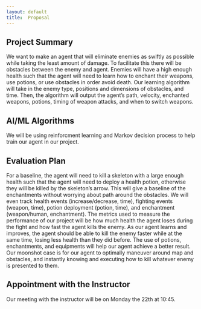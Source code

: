 ```yaml
---
layout: default
title:  Proposal
---
```


## Project Summary
  We want to make an agent that will eliminate enemies as swiftly as possible while taking the least amount of damage. To facilitate this there will be obstacles between the enemy and agent. Enemies will have a high enough health such that the agent will need to learn how to enchant their weapons, use potions, or use obstacles in order avoid death. Our learning algorithm will take in the enemy type, positions and dimensions of obstacles, and time. Then, the algorithm will output the agent’s path, velocity, enchanted weapons, potions, timing of weapon attacks, and when to switch weapons.  
  
  
## AI/ML Algorithms
  We will be using reinforcment learning and Markov decision process to help train our agent in our project.

## Evaluation Plan
  For a baseline, the agent will need to kill a  skeleton with a large enough health such that the agent will need to deploy a health potion, otherwise they will be killed by the skeleton’s arrow. This will give a baseline of the enchantments without worrying about path around the obstacles. We will even track health events (increase/decrease, time), fighting events (weapon, time), potion deployment (potion, time), and enchantment (weapon/human, enchantment).
	The metrics used to measure the performance of our project will be how much health the agent loses during the fight and how fast the agent kills the enemy. As our agent learns and improves, the agent should be able to kill the enemy faster while at the same time, losing less health than they did before. The use of potions, enchantments, and equipments will help our agent achieve a better result. Our moonshot case is for our agent to optimally maneuver around map and obstacles, and instantly knowing and executing how to kill whatever enemy is presented to them.
  
## Appointment with the Instructor
  Our meeting with the instructor will be on Monday the 22th at 10:45.

